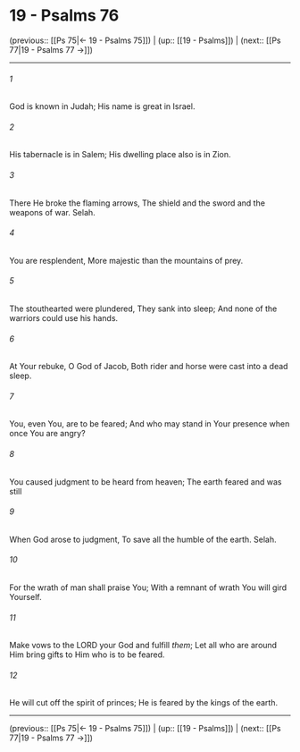 # 19 - Psalms 76

(previous:: [[Ps 75|← 19 - Psalms 75]]) | (up:: [[19 - Psalms]]) | (next:: [[Ps 77|19 - Psalms 77 →]])

***


###### 1 
God is known in Judah; His name is great in Israel. 

###### 2 
His tabernacle is in Salem; His dwelling place also is in Zion. 

###### 3 
There He broke the flaming arrows, The shield and the sword and the weapons of war. Selah. 

###### 4 
You are resplendent, More majestic than the mountains of prey. 

###### 5 
The stouthearted were plundered, They sank into sleep; And none of the warriors could use his hands. 

###### 6 
At Your rebuke, O God of Jacob, Both rider and horse were cast into a dead sleep. 

###### 7 
You, even You, are to be feared; And who may stand in Your presence when once You are angry? 

###### 8 
You caused judgment to be heard from heaven; The earth feared and was still 

###### 9 
When God arose to judgment, To save all the humble of the earth. Selah. 

###### 10 
For the wrath of man shall praise You; With a remnant of wrath You will gird Yourself. 

###### 11 
Make vows to the LORD your God and fulfill _them_; Let all who are around Him bring gifts to Him who is to be feared. 

###### 12 
He will cut off the spirit of princes; He is feared by the kings of the earth.

***

(previous:: [[Ps 75|← 19 - Psalms 75]]) | (up:: [[19 - Psalms]]) | (next:: [[Ps 77|19 - Psalms 77 →]])
